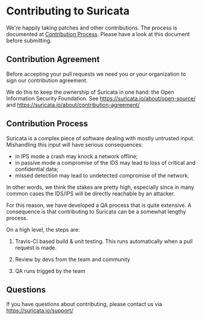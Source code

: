 Contributing to Suricata
========================

We're happily taking patches and other contributions. The process is documented at
[Contribution Process](https://docs.suricata.io/en/latest/devguide/contributing/contribution-process.html). Please have a look at this document before submitting.

Contribution Agreement
----------------------

Before accepting your pull requests we need you or your organization to sign our contribution agreement.

We do this to keep the ownership of Suricata in one hand: the Open Information Security Foundation. See https://suricata.io/about/open-source/ and https://suricata.io/about/contribution-agreement/

Contribution Process
--------------------

Suricata is a complex piece of software dealing with mostly untrusted input. Mishandling this input will have serious consequences:

* in IPS mode a crash may knock a network offline;
* in passive mode a compromise of the IDS may lead to loss of critical and confidential data;
* missed detection may lead to undetected compromise of the network.

In other words, we think the stakes are pretty high, especially since in many common cases the IDS/IPS will be directly reachable by an attacker.

For this reason, we have developed a QA process that is quite extensive. A consequence is that contributing to Suricata can be a somewhat lengthy process.

On a high level, the steps are:

1. Travis-CI based build & unit testing. This runs automatically when a pull request is made.

2. Review by devs from the team and community

3. QA runs trigged by the team

Questions
---------

If you have questions about contributing, please contact us via https://suricata.io/support/

